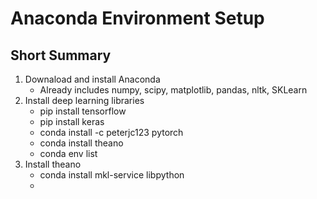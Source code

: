 # Anaconda Environment Setup


##  Short Summary 

1. Downaload and install Anaconda
    - Already includes numpy, scipy, matplotlib, pandas, nltk, SKLearn
2. Install deep learning libraries
    - pip install tensorflow
    - pip install keras
    - conda install -c peterjc123 pytorch
    - conda install theano
    - conda env list
3. Install theano
   - conda install mkl-service libpython
   - 